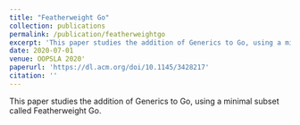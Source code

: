 ```yaml
---
title: "Featherweight Go"
collection: publications
permalink: /publication/featherweightgo
excerpt: 'This paper studies the addition of Generics to Go, using a minimal subset called Featherweight Go.'
date: 2020-07-01
venue: OOPSLA 2020'
paperurl: 'https://dl.acm.org/doi/10.1145/3428217'
citation: ''
---
```

This paper studies the addition of Generics to Go, using a minimal subset called Featherweight Go.
